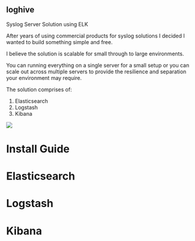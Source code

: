 ## loghive
Syslog Server Solution using ELK

After years of using commercial products for syslog solutions I decided I wanted to build something simple and free.

I believe the solution is scalable for small through to large environments.

You can running everything on a single server for a small setup or you can scale out across multiple servers to
provide the resilience and separation your environment may require.

The solution comprises of:

1. Elasticsearch
2. Logstash
3. Kibana

<img src="https://oldhamuk.github.io/loghive.github.io/images/basicflow.png"/>



# Install Guide

# Elasticsearch




# Logstash




# Kibana
